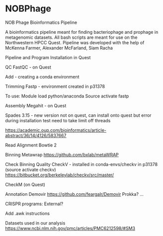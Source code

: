 # NOBPhage
NOB Phage Bioinformatics Pipeline


A bioinformatics pipeline meant for finding bacteriophage and prophage in metagenomic datasets. All bash scripts are meant for use on the Northwestern HPCC Quest. Pipeline was developed with the help of McKenna Farmer, Alexander McFarland, Siam Racha

Pipeline and Program Installation in Quest

QC
FastQC - on Quest


Add - creating a conda environment 

Trimming 
Fastp - environment created in p31378 

To use:
Module load python/anaconda
Source activate fastp

Assembly
Megahit - on Quest

Spades 3.15 - new version not on quest, can install onto quest but error during installation test need to take limit off threads

https://academic.oup.com/bioinformatics/article-abstract/36/14/4126/5837667

Read Alignment
Bowtie 2

Binning
Metawrap 
https://github.com/bxlab/metaWRAP

Check Binning Quality
CheckV - installed in conda-envs/checkv in p31378 (source activate checkv) 
https://bitbucket.org/berkeleylab/checkv/src/master/

CheckM (on Quest)

Annotation
Demovir
https://github.com/feargalr/Demovir
Prokka?
…

CRISPR programs:
External?


Add .awk instructions

Datasets used in our analysis
https://www.ncbi.nlm.nih.gov/pmc/articles/PMC6212598/#SM3
